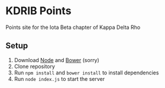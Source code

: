 # KDRIB Points
Points site for the Iota Beta chapter of Kappa Delta Rho

## Setup
1. Download [Node](https://nodejs.org/en/) and [Bower](http://bower.io/) (sorry)
2. Clone repository
3. Run `npm install` and `bower install` to install dependencies
4. Run `node index.js` to start the server
